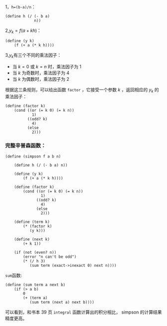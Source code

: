 1，```h=(b-a)/n```：
```
(define h (/ (- b a)
             n))
```

2,$y_{k}=f(a+kh)$：
```
(define (y k)
    (f (+ a (* k h))))
```
3,$y_{k}$有三个不同的乘法因子：
* 当 $k=0$ 或 $k=n$ 时，乘法因子为 1
* 当 $k$ 为奇数时，乘法因子为 4
* 当 $k$ 为偶数时，乘法因子为 2

根据这三条规则，可以给出函数 ```factor``` ，它接受一个参数 $k$ ，返回相应的 $y_{k}$ 的乘法因子：
```
(define (factor k)
    (cond ((or (= k 0) (= k n))
            1)
          ((odd? k)
            4)
          (else
            2)))
```

### 完整辛普森函数：
```
(define (simpson f a b n)
    
    (define h (/ (- b a) n))

    (define (y k)
        (f (+ a (* k h))))

    (define (factor k)
        (cond ((or (= k 0) (= k n))
                1)
              ((odd? k)
                4)
              (else
                2)))
    
    (define (term k)
        (* (factor k)
           (y k)))

    (define (next k)
        (+ k 1))

    (if (not (even? n))
        (error "n can't be odd")
        (* (/ h 3)
           (sum term (exact->inexact 0) next n))))
```

```sum```函数:
```
(define (sum term a next b)
    (if (> a b)
        0
        (+ (term a)
           (sum term (next a) next b))))

```



可以看到，和书本 39 页 ```integral``` 函数计算出的积分相比， simpson 的计算结果精度更高。

